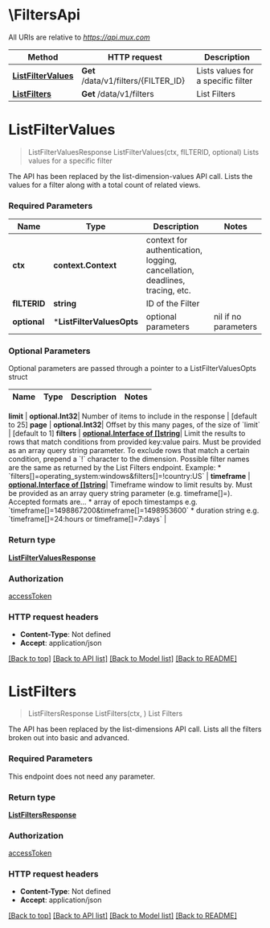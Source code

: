 # \FiltersApi

All URIs are relative to *https://api.mux.com*

Method | HTTP request | Description
------------- | ------------- | -------------
[**ListFilterValues**](FiltersApi.md#ListFilterValues) | **Get** /data/v1/filters/{FILTER_ID} | Lists values for a specific filter
[**ListFilters**](FiltersApi.md#ListFilters) | **Get** /data/v1/filters | List Filters


# **ListFilterValues**
> ListFilterValuesResponse ListFilterValues(ctx, fILTERID, optional)
Lists values for a specific filter

The API has been replaced by the list-dimension-values API call.  Lists the values for a filter along with a total count of related views. 

### Required Parameters

Name | Type | Description  | Notes
------------- | ------------- | ------------- | -------------
 **ctx** | **context.Context** | context for authentication, logging, cancellation, deadlines, tracing, etc.
  **fILTERID** | **string**| ID of the Filter | 
 **optional** | ***ListFilterValuesOpts** | optional parameters | nil if no parameters

### Optional Parameters
Optional parameters are passed through a pointer to a ListFilterValuesOpts struct

Name | Type | Description  | Notes
------------- | ------------- | ------------- | -------------

 **limit** | **optional.Int32**| Number of items to include in the response | [default to 25]
 **page** | **optional.Int32**| Offset by this many pages, of the size of &#x60;limit&#x60; | [default to 1]
 **filters** | [**optional.Interface of []string**](string.md)| Limit the results to rows that match conditions from provided key:value pairs. Must be provided as an array query string parameter.  To exclude rows that match a certain condition, prepend a &#x60;!&#x60; character to the dimension.  Possible filter names are the same as returned by the List Filters endpoint.  Example:    * &#x60;filters[]&#x3D;operating_system:windows&amp;filters[]&#x3D;!country:US&#x60;  | 
 **timeframe** | [**optional.Interface of []string**](string.md)| Timeframe window to limit results by. Must be provided as an array query string parameter (e.g. timeframe[]&#x3D;).  Accepted formats are...    * array of epoch timestamps e.g. &#x60;timeframe[]&#x3D;1498867200&amp;timeframe[]&#x3D;1498953600&#x60;   * duration string e.g. &#x60;timeframe[]&#x3D;24:hours or timeframe[]&#x3D;7:days&#x60;  | 

### Return type

[**ListFilterValuesResponse**](ListFilterValuesResponse.md)

### Authorization

[accessToken](../README.md#accessToken)

### HTTP request headers

 - **Content-Type**: Not defined
 - **Accept**: application/json

[[Back to top]](#) [[Back to API list]](../README.md#documentation-for-api-endpoints) [[Back to Model list]](../README.md#documentation-for-models) [[Back to README]](../README.md)

# **ListFilters**
> ListFiltersResponse ListFilters(ctx, )
List Filters

The API has been replaced by the list-dimensions API call.  Lists all the filters broken out into basic and advanced. 

### Required Parameters
This endpoint does not need any parameter.

### Return type

[**ListFiltersResponse**](ListFiltersResponse.md)

### Authorization

[accessToken](../README.md#accessToken)

### HTTP request headers

 - **Content-Type**: Not defined
 - **Accept**: application/json

[[Back to top]](#) [[Back to API list]](../README.md#documentation-for-api-endpoints) [[Back to Model list]](../README.md#documentation-for-models) [[Back to README]](../README.md)

